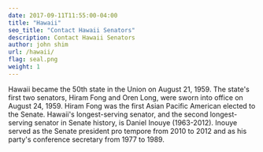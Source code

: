 ```yaml
---
date: 2017-09-11T11:55:00-04:00
title: "Hawaii"
seo_title: "Contact Hawaii Senators"
description: Contact Hawaii Senators
author: john shim
url: /hawaii/
flag: seal.png
weight: 1
---
```


Hawaii became the 50th state in the Union on August 21, 1959. The state's first two senators, Hiram Fong and Oren Long, were sworn into office on August 24, 1959. Hiram Fong was the first Asian Pacific American elected to the Senate. Hawaii's longest-serving senator, and the second longest-serving senator in Senate history, is Daniel Inouye (1963-2012). Inouye served as the Senate president pro tempore from 2010 to 2012 and as his party's conference secretary from 1977 to 1989. 
